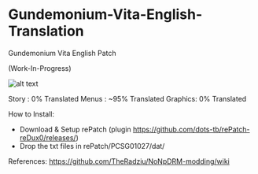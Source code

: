 # Gundemonium-Vita-English-Translation

Gundemonium Vita English Patch

(Work-In-Progress)

![alt text](https://i.imgur.com/0fpmBdO.png)

Story : 0% Translated
Menus : ~95% Translated
Graphics: 0% Translated

How to Install:
- Download & Setup rePatch (plugin https://github.com/dots-tb/rePatch-reDux0/releases/)
- Drop the txt files in rePatch/PCSG01027/dat/


References:
https://github.com/TheRadziu/NoNpDRM-modding/wiki
